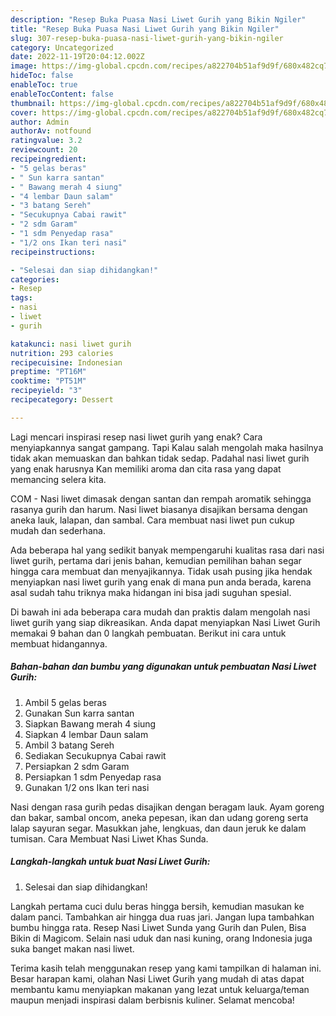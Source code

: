 ```yaml
---
description: "Resep Buka Puasa Nasi Liwet Gurih yang Bikin Ngiler"
title: "Resep Buka Puasa Nasi Liwet Gurih yang Bikin Ngiler"
slug: 307-resep-buka-puasa-nasi-liwet-gurih-yang-bikin-ngiler
category: Uncategorized
date: 2022-11-19T20:04:12.002Z
image: https://img-global.cpcdn.com/recipes/a822704b51af9d9f/680x482cq70/nasi-liwet-gurih-foto-resep-utama.jpg
hideToc: false
enableToc: true
enableTocContent: false
thumbnail: https://img-global.cpcdn.com/recipes/a822704b51af9d9f/680x482cq70/nasi-liwet-gurih-foto-resep-utama.jpg
cover: https://img-global.cpcdn.com/recipes/a822704b51af9d9f/680x482cq70/nasi-liwet-gurih-foto-resep-utama.jpg
author: Admin
authorAv: notfound
ratingvalue: 3.2
reviewcount: 20
recipeingredient:
- "5 gelas beras"
- " Sun karra santan"
- " Bawang merah 4 siung"
- "4 lembar Daun salam"
- "3 batang Sereh"
- "Secukupnya Cabai rawit"
- "2 sdm Garam"
- "1 sdm Penyedap rasa"
- "1/2 ons Ikan teri nasi"
recipeinstructions:

- "Selesai dan siap dihidangkan!"
categories:
- Resep
tags:
- nasi
- liwet
- gurih

katakunci: nasi liwet gurih 
nutrition: 293 calories
recipecuisine: Indonesian
preptime: "PT16M"
cooktime: "PT51M"
recipeyield: "3"
recipecategory: Dessert

---
```



Lagi mencari inspirasi resep nasi liwet gurih yang enak? Cara menyiapkannya sangat gampang. Tapi Kalau salah mengolah maka hasilnya tidak akan memuaskan dan bahkan tidak sedap. Padahal nasi liwet gurih yang enak harusnya Kan memiliki aroma dan cita rasa yang dapat memancing selera kita.


COM - Nasi liwet dimasak dengan santan dan rempah aromatik sehingga rasanya gurih dan harum. Nasi liwet biasanya disajikan bersama dengan aneka lauk, lalapan, dan sambal. Cara membuat nasi liwet pun cukup mudah dan sederhana.

Ada beberapa hal yang sedikit banyak mempengaruhi kualitas rasa dari nasi liwet gurih, pertama dari jenis bahan, kemudian pemilihan bahan segar hingga cara membuat dan menyajikannya. Tidak usah pusing jika hendak menyiapkan nasi liwet gurih yang enak di mana pun anda berada, karena asal sudah tahu triknya maka hidangan ini bisa jadi suguhan spesial.


Di bawah ini ada beberapa cara mudah dan praktis dalam mengolah nasi liwet gurih yang siap dikreasikan. Anda dapat menyiapkan Nasi Liwet Gurih memakai 9 bahan dan 0 langkah pembuatan. Berikut ini cara untuk membuat hidangannya.

<!--inarticleads1-->

##### Bahan-bahan dan bumbu yang digunakan untuk pembuatan Nasi Liwet Gurih:

1. Ambil 5 gelas beras
1. Gunakan  Sun karra santan
1. Siapkan  Bawang merah 4 siung
1. Siapkan 4 lembar Daun salam
1. Ambil 3 batang Sereh
1. Sediakan Secukupnya Cabai rawit
1. Persiapkan 2 sdm Garam
1. Persiapkan 1 sdm Penyedap rasa
1. Gunakan 1/2 ons Ikan teri nasi


Nasi dengan rasa gurih pedas disajikan dengan beragam lauk. Ayam goreng dan bakar, sambal oncom, aneka pepesan, ikan dan udang goreng serta lalap sayuran segar. Masukkan jahe, lengkuas, dan daun jeruk ke dalam tumisan. Cara Membuat Nasi Liwet Khas Sunda. 

<!--inarticleads2-->

##### Langkah-langkah untuk buat Nasi Liwet Gurih:


1. Selesai dan siap dihidangkan!

Langkah pertama cuci dulu beras hingga bersih, kemudian masukan ke dalam panci. Tambahkan air hingga dua ruas jari. Jangan lupa tambahkan bumbu hingga rata. Resep Nasi Liwet Sunda yang Gurih dan Pulen, Bisa Bikin di Magicom. Selain nasi uduk dan nasi kuning, orang Indonesia juga suka banget makan nasi liwet. 

Terima kasih telah menggunakan resep yang kami tampilkan di halaman ini. Besar harapan kami, olahan Nasi Liwet Gurih yang mudah di atas dapat membantu kamu menyiapkan makanan yang lezat untuk keluarga/teman maupun menjadi inspirasi dalam berbisnis kuliner. Selamat mencoba!
